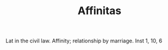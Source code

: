---
title: Affinitas
letter: A
permalink: "/definitions/bld-affinitas.html"
body: Lat in the civil law. Affinity; relationship by marriage. Inst 1, 10, 6
published_at: '2018-07-07'
source: Black's Law Dictionary 2nd Ed (1910)
layout: post
---